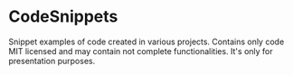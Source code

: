 CodeSnippets
============

Snippet examples of code created in various projects. Contains only code MIT licensed and may contain not complete functionalities. It's only for presentation purposes.
